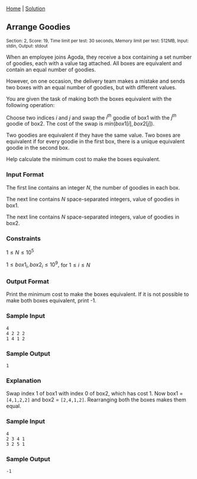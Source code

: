 [Home](../README.md) | [Solution](./solution.py)

## Arrange Goodies

<sup>Section: 2, Score: 19, Time limit per test: 30 seconds, Memory limit per test: 512MB, Input: stdin, Output: stdout</sup>

When an employee joins Agoda, they receive a box containing a set number of goodies, each with a value tag attached. All boxes are equivalent and contain an equal number of goodies.

However, on one occasion, the delivery team makes a mistake and sends two boxes with an equal number of goodies, but with different values.

You are given the task of making both the boxes equivalent with the following operation:

Choose two indices $i$ and $j$ and swap the $i^{th}$ goodie of box1 with the $j^{th}$ goodie of box2. The cost of the swap is $min(box1[i], box2[j])$.

Two goodies are equivalent if they have the same value. Two boxes are equivalent if for every goodie in the first box, there is a unique equivalent goodie in the second box.

Help calculate the minimum cost to make the boxes equivalent.

### Input Format

The first line contains an integer $N$, the number of goodies in each box.

The next line contains $N$ space-separated integers, value of goodies in box1.

The next line contains $N$ space-separated integers, value of goodies in box2.

### Constraints

$1 \le N \le 10^5$

$1 \le box1_i, box2_i \le 10^9,$ for $1 \le i \le N$

### Output Format

Print the minimum cost to make the boxes equivalent. If it is not possible to make both boxes equivalent, print -1.

### Sample Input

```
4
4 2 2 2
1 4 1 2
```

### Sample Output

```
1
```

### Explanation

Swap index 1 of box1 with index 0 of box2, which has cost 1. Now box1 = `[4,1,2,2]` and box2 = `[2,4,1,2]`. Rearranging both the boxes makes them equal.

### Sample Input
```
4
2 3 4 1
3 2 5 1
```

### Sample Output
```
-1
```